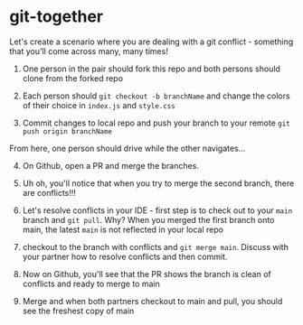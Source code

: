 # git-together

Let's create a scenario where you are dealing with a git conflict - something that you'll come across many, many times!

1. One person in the pair should fork this repo and both persons should clone from the forked repo

2. Each person should `git checkout -b branchName` and change the colors of their choice in `index.js` and `style.css`

3. Commit changes to local repo and push your branch to your remote `git push origin branchName`

From here, one person should drive while the other navigates... 

4. On Github, open a PR and merge the branches. 

5. Uh oh, you'll notice that when you try to merge the second branch, there are conflicts!!!

6. Let's resolve conflicts in your IDE - first step is to check out to your `main` branch and `git pull`. Why? When you merged the first branch onto main, the latest `main` is not reflected in your local repo

7. checkout to the branch with conflicts and `git merge main`. Discuss with your partner how to resolve conflicts and then commit.

8. Now on Github, you'll see that the PR shows the branch is clean of conflicts and ready to merge to main

9. Merge and when both partners checkout to main and pull, you should see the freshest copy of main


